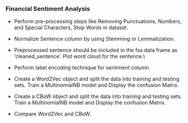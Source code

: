 ### Financial Sentiment Analysis


- Perform pre-processing steps like Removing Punctuations, Numbers, and Special Characters, Stop Words in dataset.  

- Normalize Sentence column by using Stemming or Lemmatization.

- Preprocessed sentence should be included in the fsa data frame as ‘cleaned_sentence’. Plot word cloud for the sentence.\

- Perform label encoding technique for sentiment column.

- Create a Word2Vec object and split the data into training and testing sets. Train a MultinomialNB model and Display the confusion Matrix.

- Create a CBoW object and split the data into training and testing sets. Train a MultinomialNB model and Display the confusion Matrix.

- Compare Word2Vec and CBoW.
